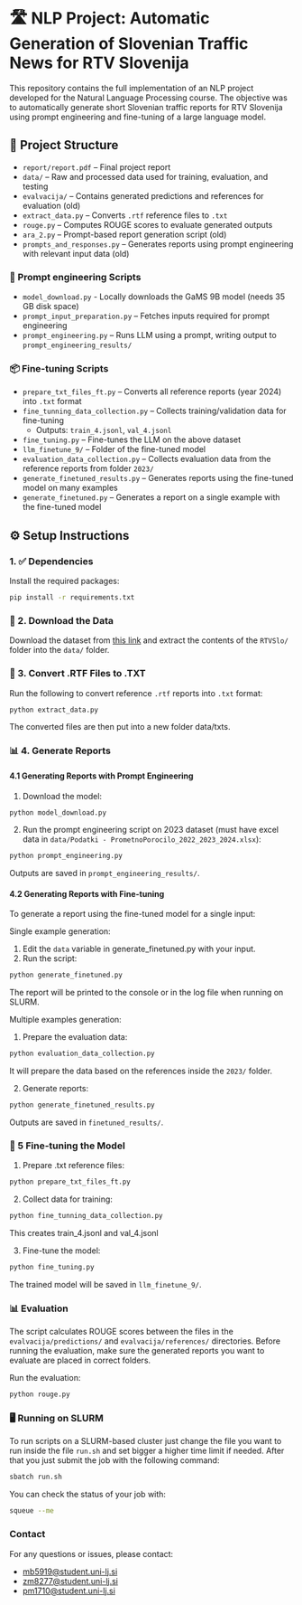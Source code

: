 # 🛣️ NLP Project: Automatic Generation of Slovenian Traffic News for RTV Slovenija

This repository contains the full implementation of an NLP project developed for the Natural Language Processing course. The objective was to automatically generate short Slovenian traffic reports for RTV Slovenija using prompt engineering and fine-tuning of a large language model.

## 📁 Project Structure

- `report/report.pdf` – Final project report  
- `data/` – Raw and processed data used for training, evaluation, and testing  
- `evalvacija/` – Contains generated predictions and references for evaluation  (old)
- `extract_data.py` – Converts `.rtf` reference files to `.txt` 
- `rouge.py` – Computes ROUGE scores to evaluate generated outputs  
- `ara_2.py` – Prompt-based report generation script  (old)
- `prompts_and_responses.py` – Generates reports using prompt engineering with relevant input data  (old)

### 📝 Prompt engineering Scripts
- `model_download.py` - Locally downloads the GaMS 9B model (needs 35 GB disk space)
- `prompt_input_preparation.py` – Fetches inputs required for prompt engineering
- `prompt_engineering.py` – Runs LLM using a prompt, writing output to `prompt_engineering_results/`

### 📦 Fine-tuning Scripts

- `prepare_txt_files_ft.py` – Converts all reference reports (year 2024) into `.txt` format  
- `fine_tunning_data_collection.py` – Collects training/validation data for fine-tuning  
  - Outputs: `train_4.jsonl`, `val_4.jsonl`  
- `fine_tuning.py` – Fine-tunes the LLM on the above dataset  
- `llm_finetune_9/` – Folder of the fine-tuned model  
- `evaluation_data_collection.py` – Collects evaluation data from the reference reports from folder `2023/`
- `generate_finetuned_results.py` – Generates reports using the fine-tuned model on many examples  
- `generate_finetuned.py` – Generates a report on a single example with the fine-tuned model  

## ⚙️ Setup Instructions

### 1. ✅ Dependencies
Install the required packages:
```bash
pip install -r requirements.txt
```

### 🔽 2. Download the Data

Download the dataset from [this link](https://unilj-my.sharepoint.com/personal/slavkozitnik_fri1_uni-lj_si/_layouts/15/onedrive.aspx?id=%2Fpersonal%2Fslavkozitnik%5Ffri1%5Funi%2Dlj%5Fsi%2FDocuments%2FPredmeti%2FONJ%2FONJ%5F2025%5FSpring%2FProjects%2FRTVSlo%2Ezip&parent=%2Fpersonal%2Fslavkozitnik%5Ffri1%5Funi%2Dlj%5Fsi%2FDocuments%2FPredmeti%2FONJ%2FONJ%5F2025%5FSpring%2FProjects&ga=1) and extract the contents of the `RTVSlo/` folder into the `data/` folder.

### 📑 3. Convert .RTF Files to .TXT
Run the following to convert reference `.rtf` reports into `.txt` format:

```bash
python extract_data.py
```
 The converted files are then put into a new folder data/txts.

### 📊 4. Generate Reports
#### 4.1 Generating Reports with Prompt Engineering 
1. Download the model:
```bash
python model_download.py
```

2. Run the prompt engineering script on 2023 dataset (must have excel data in `data/Podatki - PrometnoPorocilo_2022_2023_2024.xlsx`):
```bash
python prompt_engineering.py
```

Outputs are saved in `prompt_engineering_results/`.


#### 4.2 Generating Reports with Fine-tuning
To generate a report using the fine-tuned model for a single input:

Single example generation:
1. Edit the `data` variable in generate_finetuned.py with your input.
2. Run the script:
```bash
python generate_finetuned.py
```

The report will be printed to the console or in the log file when running on SLURM.

Multiple examples generation:
1. Prepare the evaluation data:
```bash
python evaluation_data_collection.py
```
It will prepare the data based on the references inside the `2023/` folder.

2. Generate reports:
```bash
python generate_finetuned_results.py
```
Outputs are saved in `finetuned_results/`.

### 🔧 5 Fine-tuning the Model
1. Prepare .txt reference files:
```bash
python prepare_txt_files_ft.py
```
2. Collect data for training:
```bash
python fine_tunning_data_collection.py
```
This creates train_4.jsonl and val_4.jsonl

3. Fine-tune the model:
```bash
python fine_tuning.py
```

The trained model will be saved in `llm_finetune_9/`.


### 📊 Evaluation
The script calculates ROUGE scores between the files in the `evalvacija/predictions/` and `evalvacija/references/` directories. Before running the evaluation, make sure the generated reports you want to evaluate are placed in correct folders.

Run the evaluation:
```bash
python rouge.py
```

### 🖥️ Running on SLURM
To run scripts on a SLURM-based cluster just change the file you want to run inside the file `run.sh` and set bigger a higher time limit if needed.
After that you just submit the job with the following command:
```bash
sbatch run.sh
```

You can check the status of your job with:
```bash
squeue --me
```


### Contact
For any questions or issues, please contact:
- mb5919@student.uni-lj.si
- zm8277@student.uni-lj.si
- pm1710@student.uni-lj.si


